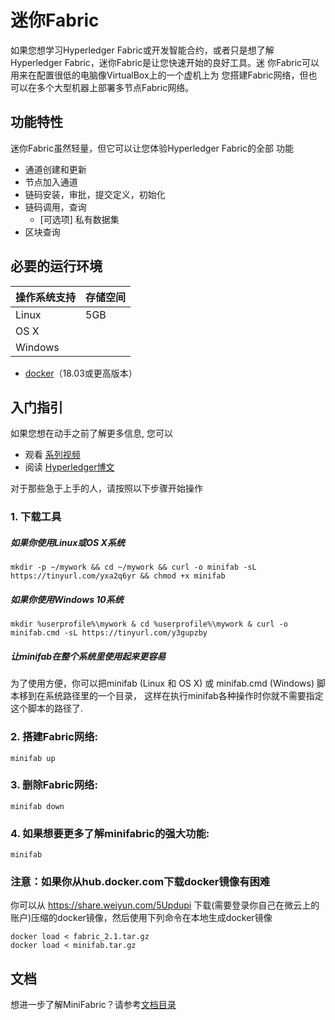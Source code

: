 # 迷你Fabric

如果您想学习Hyperledger Fabric或开发智能合约，或者只是想了解
Hyperledger Fabric，迷你Fabric是让您快速开始的良好工具。迷
你Fabric可以用来在配置很低的电脑像VirtualBox上的一个虚机上为
您搭建Fabric网络，但也可以在多个大型机器上部署多节点Fabric网络。


## 功能特性

迷你Fabric虽然轻量，但它可以让您体验Hyperledger Fabric的全部
功能

- 通道创建和更新
- 节点加入通道
- 链码安装，审批，提交定义，初始化
- 链码调用，查询
    - [可选项] 私有数据集
- 区块查询

## 必要的运行环境

操作系统支持 | 存储空间 |
|---- | ---- |
Linux | 5GB |
OS X |  |
Windows |   |  

- [docker](https://www.docker.com/)（18.03或更高版本）

## 入门指引

如果您想在动手之前了解更多信息, 您可以
- 观看 [系列视频](https://www.youtube.com/playlist?list=PL0MZ85B_96CExhq0YdHLPS5cmSBvSmwyO) 
- 阅读 [Hyperledger博文](https://www.hyperledger.org/blog/2020/04/29/minifabric-a-hyperledger-fabric-quick-start-tool-with-video-guides) 


对于那些急于上手的人，请按照以下步骤开始操作

### 1. 下载工具
##### 如果你使用Linux或OS X系统
```
mkdir -p ~/mywork && cd ~/mywork && curl -o minifab -sL https://tinyurl.com/yxa2q6yr && chmod +x minifab
```

##### 如果你使用Windows 10系统
```
mkdir %userprofile%\mywork & cd %userprofile%\mywork & curl -o minifab.cmd -sL https://tinyurl.com/y3gupzby
```

##### 让minifab在整个系统里使用起来更容易

为了使用方便，你可以把minifab (Linux 和 OS X) 或 minifab.cmd (Windows) 脚本移到在系统路径里的一个目录， 这样在执行minifab各种操作时你就不需要指定这个脚本的路径了.

### 2. 搭建Fabric网络:

```
minifab up
```

### 3. 删除Fabric网络:
```
minifab down
```

### 4. 如果想要更多了解minifabric的强大功能:
```
minifab
```

### 注意：如果你从hub.docker.com下载docker镜像有困难
你可以从 https://share.weiyun.com/5Updupi 下载(需要登录你自己在微云上的账户)压缩的docker镜像，然后使用下列命令在本地生成docker镜像
```
docker load < fabric_2.1.tar.gz
docker load < minifab.tar.gz
```
## 文档
想进一步了解MiniFabric？请参考[文档目录](./docs/README.md)